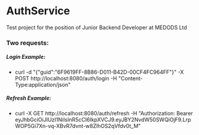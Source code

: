 # AuthService
Test project for the position of Junior Backend Developer at MEDODS Ltd

### Two requests:

##### Login Example:
* curl -d "{\"guid\":\"6F9619FF-8B86-D011-B42D-00CF4FC964FF\"}" -X POST http://localhost:8080/auth/login -H "Content-Type:application/json"

##### Refresh Example:
* curl -X GET http://localhost:8080/auth/refresh -H "Authorization: Bearer eyJhbGciOiJIUzI1NiIsInR5cCI6IkpXVCJ9.eyJBY2NvdW50SWQiOjF9.LrpWOP5Gi7Xn-vq-XBvR7dvnt-w8ZlhOS2qVfdv0t_M"
